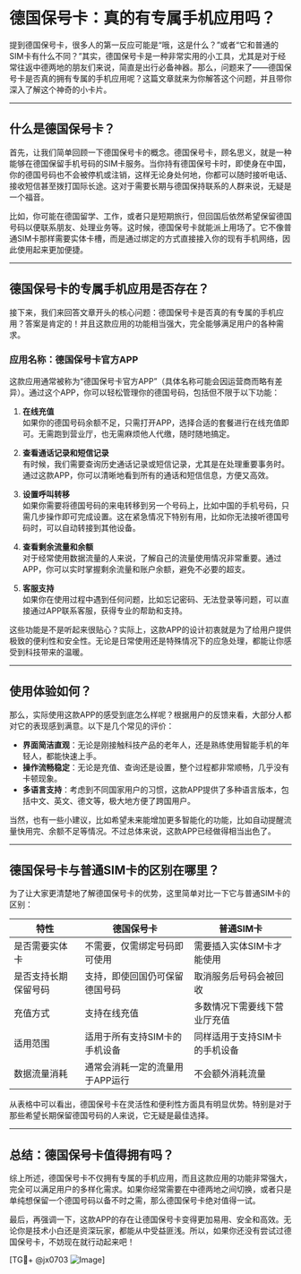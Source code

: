 # 德国保号卡：真的有专属手机应用吗？

提到德国保号卡，很多人的第一反应可能是“哦，这是什么？”或者“它和普通的SIM卡有什么不同？”其实，德国保号卡是一种非常实用的小工具，尤其是对于经常往返中德两地的朋友们来说，简直是出行必备神器。那么，问题来了——德国保号卡是否真的拥有专属的手机应用呢？这篇文章就来为你解答这个问题，并且带你深入了解这个神奇的小卡片。

---

## 什么是德国保号卡？

首先，让我们简单回顾一下德国保号卡的概念。德国保号卡，顾名思义，就是一种能够在德国保留手机号码的SIM卡服务。当你持有德国保号卡时，即使身在中国，你的德国号码也不会被停机或注销，这样无论身处何地，你都可以随时接听电话、接收短信甚至拨打国际长途。这对于需要长期与德国保持联系的人群来说，无疑是一个福音。

比如，你可能在德国留学、工作，或者只是短期旅行，但回国后依然希望保留德国号码以便联系朋友、处理业务等。这时候，德国保号卡就能派上用场了。它不像普通SIM卡那样需要实体卡槽，而是通过绑定的方式直接接入你的现有手机网络，因此使用起来更加便捷。

---

## 德国保号卡的专属手机应用是否存在？

接下来，我们来回答文章开头的核心问题：德国保号卡是否真的有专属的手机应用？答案是肯定的！并且这款应用的功能相当强大，完全能够满足用户的各种需求。

### 应用名称：德国保号卡官方APP

这款应用通常被称为“德国保号卡官方APP”（具体名称可能会因运营商而略有差异）。通过这个APP，你可以轻松管理你的德国号码，包括但不限于以下功能：

1. **在线充值**  
   如果你的德国号码余额不足，只需打开APP，选择合适的套餐进行在线充值即可。无需跑到营业厅，也无需麻烦他人代缴，随时随地搞定。

2. **查看通话记录和短信记录**  
   有时候，我们需要查询历史通话记录或短信记录，尤其是在处理重要事务时。通过这款APP，你可以清晰地看到所有的通话和短信信息，方便又高效。

3. **设置呼叫转移**  
   如果你需要将德国号码的来电转移到另一个号码上，比如中国的手机号码，只需几步操作即可完成设置。这在紧急情况下特别有用，比如你无法接听德国号码时，可以自动转接到其他设备。

4. **查看剩余流量和余额**  
   对于经常使用数据流量的人来说，了解自己的流量使用情况非常重要。通过APP，你可以实时掌握剩余流量和账户余额，避免不必要的超支。

5. **客服支持**  
   如果你在使用过程中遇到任何问题，比如忘记密码、无法登录等问题，可以直接通过APP联系客服，获得专业的帮助和支持。

这些功能是不是听起来很贴心？实际上，这款APP的设计初衷就是为了给用户提供极致的便利性和安全性。无论是日常使用还是特殊情况下的应急处理，都能让你感受到科技带来的温暖。

---

## 使用体验如何？

那么，实际使用这款APP的感受到底怎么样呢？根据用户的反馈来看，大部分人都对它的表现感到满意。以下是几个常见的评价：

- **界面简洁直观**：无论是刚接触科技产品的老年人，还是熟练使用智能手机的年轻人，都能快速上手。
- **操作流畅稳定**：无论是充值、查询还是设置，整个过程都非常顺畅，几乎没有卡顿现象。
- **多语言支持**：考虑到不同国家用户的习惯，这款APP提供了多种语言版本，包括中文、英文、德文等，极大地方便了跨国用户。

当然，也有一些小建议，比如希望未来能增加更多智能化的功能，比如自动提醒流量快用完、余额不足等情况。不过总体来说，这款APP已经做得相当出色了。

---

## 德国保号卡与普通SIM卡的区别在哪里？

为了让大家更清楚地了解德国保号卡的优势，这里简单对比一下它与普通SIM卡的区别：

| 特性           | 德国保号卡                         | 普通SIM卡                       |
|----------------|----------------------------------|-------------------------------|
| 是否需要实体卡   | 不需要，仅需绑定号码即可使用            | 需要插入实体SIM卡才能使用         |
| 是否支持长期保留号码 | 支持，即使回国仍可保留德国号码          | 取消服务后号码会被回收             |
| 充值方式        | 支持在线充值                     | 多数情况下需要线下营业厅充值       |
| 适用范围        | 适用于所有支持SIM卡的手机设备        | 同样适用于支持SIM卡的手机设备     |
| 数据流量消耗    | 通常会消耗一定的流量用于APP运行       | 不会额外消耗流量                   |

从表格中可以看出，德国保号卡在灵活性和便利性方面具有明显优势。特别是对于那些希望长期保留德国号码的人来说，它无疑是最佳选择。

---

## 总结：德国保号卡值得拥有吗？

综上所述，德国保号卡不仅拥有专属的手机应用，而且这款应用的功能非常强大，完全可以满足用户的多样化需求。如果你经常需要在中德两地之间切换，或者只是单纯想保留一个德国号码以备不时之需，那么德国保号卡绝对值得一试。

最后，再强调一下，这款APP的存在让德国保号卡变得更加易用、安全和高效。无论你是技术小白还是资深玩家，都能从中受益匪浅。所以，如果你还没有尝试过德国保号卡，不妨现在就行动起来吧！

[TG💪+ @jx0703 ![Image](https://github.com/user-attachments/assets/dbca1d08-cadb-493c-b0ec-ad6f7a83f270)]